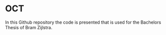 # OCT

In this Github repository the code is presented that is used for the Bachelors Thesis of Bram Zijlstra. 
